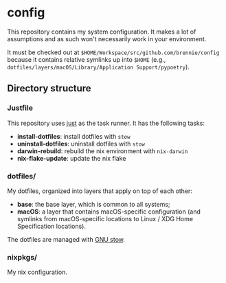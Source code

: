 # config

This repository contains my system configuration. It makes a lot of assumptions and as such won't
necessarily work in your environment.

It must be checked out at `$HOME/Workspace/src/github.com/brennie/config` because it contains
relative symlinks up into `$HOME` (e.g.,
`dotfiles/layers/macOS/Library/Application Support/pypoetry`).

## Directory structure

### Justfile

This repository uses [just][just] as the task runner. It has the following
tasks:

- **install-dotfiles**: install dotfiles with `stow`
- **uninstall-dotfiles**: uninstall dotfiles with `stow`
- **darwin-rebuild**: rebuild the nix environment with `nix-darwin`
- **nix-flake-update**: update the nix flake

### dotfiles/

My dotfiles, organized into layers that apply on top of each other:

- **base**: the base layer, which is common to all systems;
- **macOS**: a layer that contains macOS-specific configuration (and symlinks from macOS-specific
  locations to Linux / XDG Home Specification locations).

The dotfiles are managed with [GNU stow][stow].
 
### nixpkgs/

My nix configuration.

[just]: https://github.com/casey/just
[stow]: https://www.gnu.org/software/stow/stow.html
